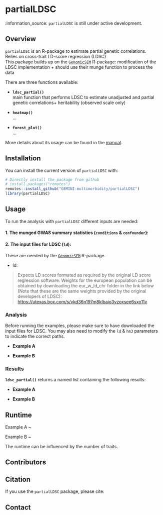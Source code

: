
<!-- README.md is generated from README.Rmd. Please edit that file -->

# partialLDSC

<!--<img src="inst/Figures/logo.png" align="right" height=180/> -->

:information\_source: `partialLDSC` is still under active development.  
<!-- Check the [NEWS](NEWS.md) to learn more about what has been modified\! -->

## Overview

`partialLDSC` is an R-package to estimate partial genetic
correlations.  
Relies on cross-trait LD-score regression (LDSC)  
This package builds up on the
[`GenomicSEM`](https://github.com/GenomicSEM/GenomicSEM/) R-package:
modification of the LDSC implementation + should use their munge
function to process the data

There are three functions available:

-   **`ldsc_partial()`**  
    main function that performs LDSC to estimate unadjusted and partial
    genetic correlations+ heritability (observed scale only)

-   **`heatmap()`**  
    …

-   **`forest_plot()`**  
    …

More details about its usage can be found in the
[manual](doc/partialLDSC-manual.pdf).

## Installation

You can install the current version of `partialLDSC` with:

``` r
# Directly install the package from github
# install.packages("remotes")
remotes::install_github("GEMINI-multimorbidity/partialLDSC")
library(partialLDSC)
```

## Usage

To run the analysis with `partialLDSC` different inputs are needed:

#### 1. The munged GWAS summary statistics (`conditions` & `confounder`):

#### 2. The input files for LDSC (`ld`):

These are needed by the
[`GenomicSEM`](https://github.com/GenomicSEM/GenomicSEM/) R-package.

-   ld:

> Expects LD scores formated as required by the original LD score
> regression software. Weights for the european population can be
> obtained by downloading the eur\_w\_ld\_chr folder in the link below
> (Note that these are the same weights provided by the original
> developers of LDSC):
> <https://utexas.box.com/s/vkd36n197m8klbaio3yzoxsee6sxo11v>

### Analysis

Before running the examples, please make sure to have downloaded the
input files for LDSC. You may also need to modify the `ld` & `hm3`
parameters to indicate the correct paths.

-   **Example A**

-   **Example B**

### Results

**`ldsc_partial()`** returns a named list containing the following
results:

-   **Example A**

-   **Example B**

## Runtime

Example A \~

Example B \~

The runtime can be influenced by the number of traits.

<!-- <font color="grey"><small> Results from analyses performed on a MacBook Pro (2020) - Processor : 2 GHz Quad-Core Intel Core i5 - Memory : 16 GB 3733 MHz LPDDR4X.</font> </small>    -->

## Contributors

## Citation

If you use the `partialLDSC` package, please cite:

## Contact

<!-- <mounier.ninon@gmail.com> -->
